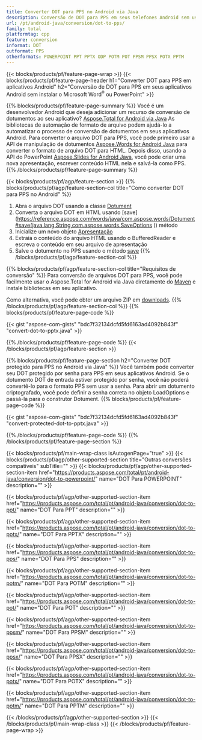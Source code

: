 ```yaml
---
title: Converter DOT para PPS no Android via Java
description: Conversão de DOT para PPS em seus telefones Android sem usar o Microsoft Word do PowerPoint
url: /pt/android-java/conversion/dot-to-pps/
family: total
platformtag: cpp
feature: conversion
informat: DOT
outformat: PPS
otherformats: POWERPOINT PPT PPTX ODP POTM POT PPSM PPSX POTX PPTM
---
```

{{< blocks/products/pf/feature-page-wrap >}}
{{< blocks/products/pf/feature-page-header h1="Converter DOT para PPS em aplicativos Android" h2="Conversão de DOT para PPS em seus aplicativos Android sem instalar o Microsoft Word<sup>&reg;</sup> ou PowerPoint" >}}

{{% blocks/products/pf/feature-page-summary %}}
Você é um desenvolvedor Android que deseja adicionar um recurso de conversão de dotumentos ao seu aplicativo? [Aspose.Total for Android via Java](https://products.aspose.com/total/android-java/) As bibliotecas de automação de formato de arquivo podem ajudá-lo a automatizar o processo de conversão de dotumentos em seus aplicativos Android. Para converter o arquivo DOT para PPS, você pode primeiro usar a API de manipulação de dotumentos [Aspose.Words for Android Java](https://products.aspose.com/words/android-java/) para converter o formato de arquivo DOT para HTML. Depois disso, usando a API do PowerPoint [Aspose.Slides for Android Java](https://products.aspose.com/slides/android-java/), você pode criar uma nova apresentação, escrever conteúdo HTML nela e salvá-la como PPS. 
{{% /blocks/products/pf/feature-page-summary  %}}

{{< blocks/products/pf/agp/feature-section >}}
{{% blocks/products/pf/agp/feature-section-col title="Como converter DOT para PPS no Android" %}}
1. Abra o arquivo DOT usando a classe [Dotument](https://reference.aspose.com/words/java/com.aspose.words/Dotument)
2. Converta o arquivo DOT em HTML usando [save](https://reference.aspose.com/words/java/com.aspose.words/Dotument#save(java.lang.String,com.aspose.words.SaveOptions )) método
3. Inicialize um novo objeto [Apresentação](https://reference.aspose.com/slides/java/com.aspose.slides/Presentation)
5. Extraia o conteúdo do arquivo HTML usando o BufferedReader e escreva o conteúdo em seu arquivo de apresentação
6. Salve o dotumento no PPS usando o método [save](https://reference.aspose.com/slides/java/com.aspose.slides/Presentation#save-java.io.OutputStream-int-)
{{% /blocks/products/pf/agp/feature-section-col %}}

{{% blocks/products/pf/agp/feature-section-col title="Requisitos de conversão" %}}
Para conversão de arquivos DOT para PPS, você pode facilmente usar o Aspose.Total for Android via Java diretamente do [Maven](https://repository.aspose.com/webapp/#/artifacts/browse/tree/General/repo/com/aspose/aspose-total) e instale bibliotecas em seu aplicativo.

Como alternativa, você pode obter um arquivo ZIP em [downloads](https://downloads.aspose.com/total/androidjava).
{{% /blocks/products/pf/agp/feature-section-col %}}
{{% blocks/products/pf/feature-page-code %}}

{{< gist "aspose-com-gists" "bdc7f32134dcfd5fd6163ad4092b843f" "convert-dot-to-pptx.java" >}}


{{% /blocks/products/pf/feature-page-code %}}
{{< /blocks/products/pf/agp/feature-section >}}

{{% blocks/products/pf/feature-page-section  h2="Converter DOT protegido para PPS no Android via Java" %}}
Você também pode converter seu DOT protegido por senha para PPS em seus aplicativos Android. Se o dotumento DOT de entrada estiver protegido por senha, você não poderá convertê-lo para o formato PPS sem usar a senha. Para abrir um dotumento criptografado, você pode definir a senha correta no objeto LoadOptions e passá-la para o construtor Dotument.
{{% blocks/products/pf/feature-page-code %}}

{{< gist "aspose-com-gists" "bdc7f32134dcfd5fd6163ad4092b843f" "convert-protected-dot-to-pptx.java" >}}
{{% /blocks/products/pf/feature-page-code  %}}
{{% /blocks/products/pf/feature-page-section %}}

{{< blocks/products/pf/main-wrap-class isAutogenPage="true" >}}
{{< blocks/products/pf/agp/other-supported-section title="Outras conversões compatíveis" subTitle="" >}}
{{< blocks/products/pf/agp/other-supported-section-item href="https://products.aspose.com/total/pt/android-java/conversion/dot-to-powerpoint/" name="DOT Para POWERPOINT" description="" >}}

{{< blocks/products/pf/agp/other-supported-section-item href="https://products.aspose.com/total/pt/android-java/conversion/dot-to-ppt/" name="DOT Para PPT" description="" >}}

{{< blocks/products/pf/agp/other-supported-section-item href="https://products.aspose.com/total/pt/android-java/conversion/dot-to-pptx/" name="DOT Para PPTX" description="" >}}

{{< blocks/products/pf/agp/other-supported-section-item href="https://products.aspose.com/total/pt/android-java/conversion/dot-to-pps/" name="DOT Para PPS" description="" >}}

{{< blocks/products/pf/agp/other-supported-section-item href="https://products.aspose.com/total/pt/android-java/conversion/dot-to-potm/" name="DOT Para POTM" description="" >}}

{{< blocks/products/pf/agp/other-supported-section-item href="https://products.aspose.com/total/pt/android-java/conversion/dot-to-pot/" name="DOT Para POT" description="" >}}

{{< blocks/products/pf/agp/other-supported-section-item href="https://products.aspose.com/total/pt/android-java/conversion/dot-to-ppsm/" name="DOT Para PPSM" description="" >}}

{{< blocks/products/pf/agp/other-supported-section-item href="https://products.aspose.com/total/pt/android-java/conversion/dot-to-ppsx/" name="DOT Para PPSX" description="" >}}

{{< blocks/products/pf/agp/other-supported-section-item href="https://products.aspose.com/total/pt/android-java/conversion/dot-to-potx/" name="DOT Para POTX" description="" >}}

{{< blocks/products/pf/agp/other-supported-section-item href="https://products.aspose.com/total/pt/android-java/conversion/dot-to-pptm/" name="DOT Para PPTM" description="" >}}


{{< /blocks/products/pf/agp/other-supported-section >}}
{{< /blocks/products/pf/main-wrap-class >}}
{{< /blocks/products/pf/feature-page-wrap >}}